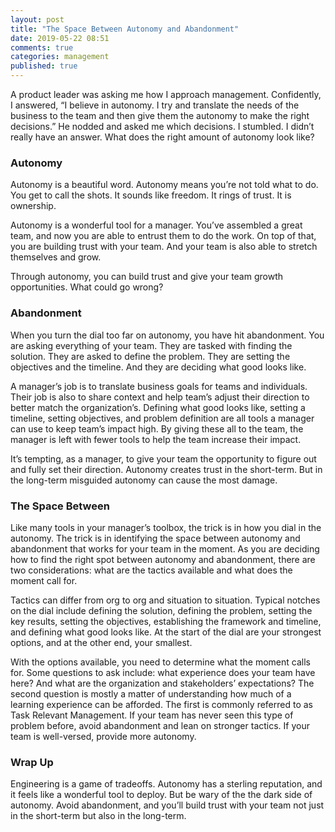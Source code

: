 ```yaml
---
layout: post
title: "The Space Between Autonomy and Abandonment"
date: 2019-05-22 08:51
comments: true
categories: management
published: true
---
```

A product leader was asking me how I approach management. Confidently, I answered, “I believe in autonomy. I try and translate the needs of the business to the team and then give them the autonomy to make the right decisions.” He nodded and asked me which decisions. I stumbled. I didn’t really have an answer. What does the right amount of autonomy look like?

<!-- more -->

### Autonomy
Autonomy is a beautiful word. Autonomy means you’re not told what to do. You get to call the shots. It sounds like freedom. It rings of trust. It is ownership.

Autonomy is a wonderful tool for a manager. You’ve assembled a great team, and now you are able to entrust them to do the work. On top of that, you are building trust with your team. And your team is also able to stretch themselves and grow.

Through autonomy, you can build trust and give your team growth opportunities. What could go wrong?

### Abandonment
When you turn the dial too far on autonomy, you have hit abandonment. You are asking everything of your team. They are tasked with finding the solution. They are asked to define the problem. They are setting the objectives and the timeline. And they are deciding what good looks like.

A manager’s job is to translate business goals for teams and individuals. Their job is also to share context and help team’s adjust their direction to better match the organization’s. Defining what good looks like, setting a timeline, setting objectives, and problem definition are all tools a manager can use to keep team’s impact high. By giving these all to the team, the manager is left with fewer tools to help the team increase their impact.

It’s tempting, as a manager, to give your team the opportunity to figure out and fully set their direction. Autonomy creates trust in the short-term. But in the long-term misguided autonomy can cause the most damage.

### The Space Between
Like many tools in your manager’s toolbox, the trick is in how you dial in the autonomy. The trick is in identifying the space between autonomy and abandonment that works for your team in the moment. As you are deciding how to find the right spot between autonomy and abandonment, there are two considerations: what are the tactics available and what does the moment call for.

Tactics can differ from org to org and situation to situation. Typical notches on the dial include defining the solution, defining the problem, setting the key results, setting the objectives, establishing the framework and timeline, and defining what good looks like. At the start of the dial are your strongest options, and at the other end, your smallest.

With the options available, you need to determine what the moment calls for. Some questions to ask include: what experience does your team have here? And what are the organization and stakeholders’ expectations? The second question is mostly a matter of understanding how much of a learning experience can be afforded. The first is commonly referred to as Task Relevant Management. If your team has never seen this type of problem before, avoid abandonment and lean on stronger tactics. If your team is well-versed, provide more autonomy.

### Wrap Up
Engineering is a game of tradeoffs. Autonomy has a sterling reputation, and it feels like a wonderful tool to deploy. But be wary of the the dark side of autonomy. Avoid abandonment, and you’ll build trust with your team not just in the short-term but also in the long-term.
